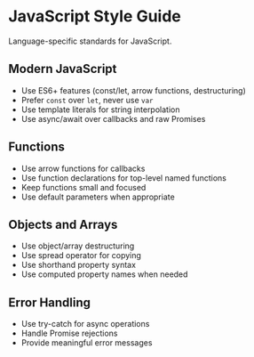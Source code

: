 # JavaScript Style Guide

Language-specific standards for JavaScript.

## Modern JavaScript

- Use ES6+ features (const/let, arrow functions, destructuring)
- Prefer `const` over `let`, never use `var`
- Use template literals for string interpolation
- Use async/await over callbacks and raw Promises

## Functions

- Use arrow functions for callbacks
- Use function declarations for top-level named functions
- Keep functions small and focused
- Use default parameters when appropriate

## Objects and Arrays

- Use object/array destructuring
- Use spread operator for copying
- Use shorthand property syntax
- Use computed property names when needed

## Error Handling

- Use try-catch for async operations
- Handle Promise rejections
- Provide meaningful error messages

